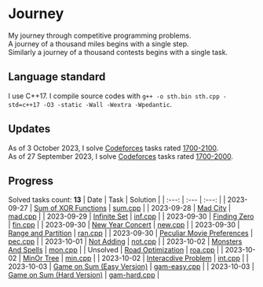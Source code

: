 # Journey
My journey through competitive programming problems.\
A journey of a thousand miles begins with a single step.\
Similarly a journey of a thousand contests begins with a single task.

## Language standard
I use C++17. I compile source codes with `g++ -o sth.bin sth.cpp -std=c++17 -O3 -static -Wall -Wextra -Wpedantic`.

## Updates
As of 3 October 2023, I solve [Codeforces](https://codeforces.com/) tasks rated [1700-2100](https://codeforces.com/problemset?tags=1700-2000).\
As of 27 September 2023, I solve [Codeforces](https://codeforces.com/) tasks rated [1700-2000](https://codeforces.com/problemset?tags=1700-2000).

## Progress
Solved tasks count: **13**
| Date       | Task                                                                           | Solution                                      |
| :---:      | :---                                                                           | :---:                                         |
| 2023-09-27 | [Sum of XOR Functions](https://codeforces.com/problemset/problem/1879/D)       | [sum.cpp](sum_of_xor_functions/sum.cpp)       |
| 2023-09-28 | [Mad City](https://codeforces.com/problemset/problem/1873/H)                   | [mad.cpp](mad_city/mad.cpp)                   |
| 2023-09-29 | [Infinite Set](https://codeforces.com/problemset/problem/1635/D)               | [inf.cpp](infinite_set/inf.cpp)               |
| 2023-09-30 | [Finding Zero](https://codeforces.com/problemset/problem/1634/D)               | [fin.cpp](finding_zero/fin.cpp)               |
| 2023-09-30 | [New Year Concert](https://codeforces.com/problemset/problem/1632/D)           | [new.cpp](new_year_concert/new.cpp)           |
| 2023-09-30 | [Range and Partition](https://codeforces.com/problemset/problem/1630/B)        | [ran.cpp](range_and_partition/ran.cpp)        |
| 2023-09-30 | [Peculiar Movie Preferences](https://codeforces.com/problemset/problem/1628/B) | [pec.cpp](peculiar_movie_preferences/pec.cpp) |
| 2023-10-01 | [Not Adding](https://codeforces.com/problemset/problem/1627/D)                 | [not.cpp](not_adding/not.cpp)                 |
| 2023-10-02 | [Monsters And Spells](https://codeforces.com/problemset/problem/1626/C)        | [mon.cpp](monsters_and_spells/mon.cpp)        |
| Unsolved   | [Road Optimization](https://codeforces.com/problemset/problem/1625/C)          | [roa.cpp](road_optimization/roa.cpp)          |
| 2023-10-02 | [MinOr Tree](https://codeforces.com/problemset/problem/1624/G)                 | [min.cpp](minor_tree/min.cpp)                 |
| 2023-10-02 | [Interacdive Problem](https://codeforces.com/problemset/problem/1624/F)        | [int.cpp](interacdive_problem/int.cpp)        |
| 2023-10-03 | [Game on Sum (Easy Version)](https://codeforces.com/contest/1628/problem/D1)   | [gam-easy.cpp](game_on_sum/gam-easy.cpp)      |
| 2023-10-03 | [Game on Sum (Hard Version)](https://codeforces.com/contest/1628/problem/D2)   | [gam-hard.cpp](game_on_sum/gam-hard.cpp)      |

